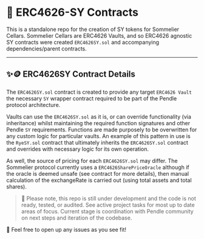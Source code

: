 # 🍷 ERC4626-SY Contracts

This is a standalone repo for the creation of SY tokens for Sommelier Cellars. Sommelier Cellars are ERC4626 Vaults, and so ERC4626 agnostic SY contracts were created `ERC4626SY.sol` and accompanying dependencies/parent contracts.

---

## **✨🪙 ERC4626SY Contract Details**

The `ERC4626SY.sol` contract is created to provide any target `ERC4626 Vault` the necessary `SY` wrapper contract required to be part of the Pendle protocol architecture.

Vaults can use the `ERC4626SY.sol` as it is, or can override functionality (via inheritance) whilst maintaining the required function signatures and other Pendle `SY` requirements. Functions are made purposely to be overwritten for any custom logic for particular vaults. An example of this pattern in use is the `RyeSY.sol` contract that ultimately inherits the `ERC4626SY.sol` contract and overrides with necessary logic for its own operation.

As well, the source of pricing for each `ERC4626SY.sol` may differ. The Sommelier protocol currently uses a `ERC4626SharePriceOracle` although if the oracle is deemed unsafe (see contract for more details), then manual calculation of the exchangeRate is carried out (using total assets and total shares).

> 🚨 Please note, this repo is still under development and the code is not ready, tested, or audited. See active project tasks for most up to date areas of focus. Current stage is coordination with Pendle community on next steps and iteration of the codebase.

💬 Feel free to open up any issues as you see fit!
